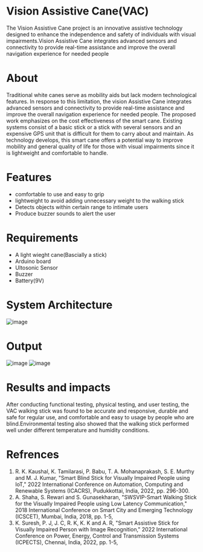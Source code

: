 # Vision Assistive Cane(VAC)
The Vision Assistive Cane project is an innovative assistive technology designed to enhance the independence and safety of individuals with visual impairments.Vision Assistive Cane integrates advanced sensors and connectivity to provide real-time assistance and improve the overall navigation experience for needed people
# About
Traditional white canes serve as mobility aids but lack modern technological features. In response to this limitation, the vision Assistive Cane integrates advanced sensors and connectivity to provide real-time assistance and improve the overall navigation experience for needed people.  The proposed work emphasizes on the cost effectiveness of the smart cane. Existing systems consist of a basic stick or a stick with several sensors and an expensive GPS unit that is difficult for them to carry about and maintain. As technology develops, this smart cane offers a potential way to improve mobility and general quality of life for those with visual impairments since it is lightweight and comfortable to handle.
# Features
* comfortable to use and easy to grip
* lightweight to avoid adding unnecessary weight to the walking stick
* Detects objects within certain range to intimate users
* Produce buzzer sounds to alert the user
# Requirements
* A light wieght cane(Bascially a stick)
* Arduino board
* Ultosonic Sensor
* Buzzer
* Battery(9V)
# System Architecture
![image](https://github.com/sanjay1325/Vision-assistive-cane-VAC-/assets/112951070/8703c19f-723c-442f-a223-6f14768903db)
# Output
![image](https://github.com/sanjay1325/Vision-assistive-cane-VAC-/assets/112951070/721105f6-1097-4824-9853-3838085a6df0)
![image](https://github.com/sanjay1325/Vision-assistive-cane-VAC-/assets/112951070/50c869b6-03ef-4ab5-84c2-fc785aae5006)
# Results and impacts
After conducting functional testing, physical testing, and user testing, the VAC walking stick was found to be accurate and responsive, durable and safe for regular use, and comfortable and easy to usage by people who are  blind.Environmental testing also showed that the walking stick performed well under different temperature and humidity conditions.
# Refrences
1.	R. K. Kaushal, K. Tamilarasi, P. Babu, T. A. Mohanaprakash, S. E. Murthy and M. J. Kumar, "Smart Blind Stick for Visually Impaired People using IoT," 2022 International Conference on Automation, Computing and Renewable Systems (ICACRS), Pudukkottai, India, 2022, pp. 296-300.
2.	A. Shaha, S. Rewari and S. Gunasekharan, "SWSVIP-Smart Walking Stick for the Visually Impaired People using Low Latency Communication," 2018 International Conference on Smart City and Emerging Technology (ICSCET), Mumbai, India, 2018, pp. 1-5,
3.	K. Suresh, P. J, J. C, R. K, K. K and A. R, "Smart Assistive Stick for Visually Impaired Person with Image Recognition," 2022 International Conference on Power, Energy, Control and Transmission Systems (ICPECTS), Chennai, India, 2022, pp. 1-5,



